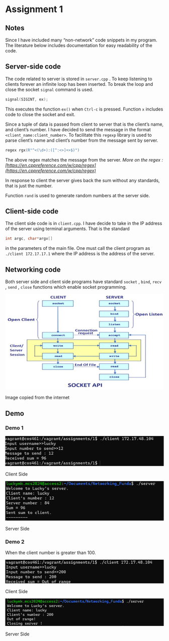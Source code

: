# Assignment 1

## Notes

Since I have included many “non-network” code snippets in my program. The literature below includes documentation for easy readability of the code.

## Server-side code



The code related to server is stored in `server.cpp` . To keep listening to clients forever an infinite loop has been inserted. To break the loop and close the socket `signal` command is used. 

```cpp
signal(SIGINT, ex);
```

This executes the function `ex()` when `Ctrl-c` is pressed. Function `x` includes code to close the socket and exit.

Since a tuple of data is passed from client to server that is the client’s name, and client’s number. I have decided to send the message in the format `<client_name:client_number>`.  To facilitate this `regexp` library is used to parse client’s name and client’s number from the message sent by server. 

```cpp
regex rgx(R"^<(\d+):([^:<>]+>$)")
```

The above regex matches the message from the server. *More on the regex :[https://en.cppreference.com/w/cpp/regex](https://en.cppreference.com/w/cpp/regex)*

In response to client the server gives back the sum without any standards, that is just the number.

Function `rand` is used to generate random numbers at the server side.

## Client-side code



The client side code is in `client.cpp`. I have decide to take in the IP address of the server using terminal arguments. That is the standard 

```cpp
int argc, char*argv[]
```

in the parameters of the main file. One must call the client program as `./client 172.17.17.1` where the IP address is the address of the server.

## Networking code



Both server side and client side programs have standard `socket` , `bind`, `recv` , `send` , `close` functions which enable socket programming. 

![Image copied from the internet](images/code-client-server-socket-programming-in-cpp-csharp-java-and-python-1548041834.jpg)

Image copied from the internet

## Demo


### Demo 1

![Client Side](images/image.png)

Client Side

![Server Side](images/image%201.png)

Server Side

### Demo 2

When the client number is greater than 100.

![Client Side](images/image%202.png)

Client Side

![Server Side](images/image%203.png)

Server Side
